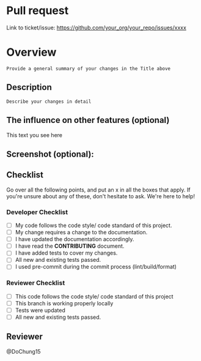 # Pull request

Link to ticket/issue:
https://github.com/your_org/your_repo/issues/xxxx

# Overview

```
Provide a general summary of your changes in the Title above
```

## Description

`Describe your changes in detail`

## The influence on other features (optional)

This text you see here

## Screenshot (optional):

## Checklist

Go over all the following points, and put an x in all the boxes that apply.
If you're unsure about any of these, don't hesitate to ask. We're here to help!

### Developer Checklist

- [ ] My code follows the code style/ code standard of this project.
- [ ] My change requires a change to the documentation.
- [ ] I have updated the documentation accordingly.
- [ ] I have read the **CONTRIBUTING** document.
- [ ] I have added tests to cover my changes.
- [ ] All new and existing tests passed.
- [ ] I used pre-commit during the commit process (lint/build/format)

### Reviewer Checklist

- [ ] This code follows the code style/ code standard of this project
- [ ] This branch is working properly locally
- [ ] Tests were updated
- [ ] All new and existing tests passed.

## Reviewer

@DoChung15

